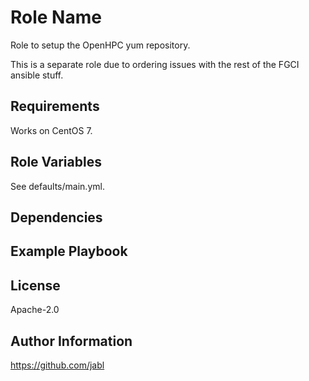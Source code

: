 Role Name
=========

Role to setup the OpenHPC yum repository.

This is a separate role due to ordering issues with the rest of the FGCI ansible stuff.

Requirements
------------

Works on CentOS 7.

Role Variables
--------------

See defaults/main.yml.

Dependencies
------------



Example Playbook
----------------


License
-------

Apache-2.0

Author Information
------------------

https://github.com/jabl
